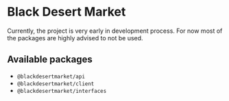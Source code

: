 # Black Desert Market
Currently, the project is very early in development process. For now most of the packages are highly advised to not be used.

## Available packages
- `@blackdesertmarket/api`
- `@blackdesertmarket/client`
- `@blackdesertmarket/interfaces`
